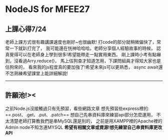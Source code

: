 # NodeJS for MFEE27 

## 上課心得7/24

老師上課方式很有趣講課速度也剛好~也很幽默!
打code的部分就稍微偏快了，常常一下就趴打完了，
我可能還在恍神哈哈哈，老師分享個人經驗故事的時候，
認真覺得可以在老師身上學到很多!希望能帶走一點實用東西。
剛上課時小考有點嚇到，沒看過Arry.reduce()，
馬上估狗查才知道怎用，下課問組員才得知大家也是估狗來的，
看來我的js程度真的要加強了!希望未來js可以更熟悉，
async await還不怎熟練希望課堂上能詳細解說!

***
## 許願池!><

之前Node.js沒接觸過只有先預習，看些網路文章
想先預習些express裡的:
==.post、.get、.put、.patch==
想自己先串資料庫來練習api部分怎麼運用，
不太清楚老師打算教我們是串MySQL還是別的，
之前是用XAMPP裡的Apache裡的Admin node不知怎連MYSQL
**希望有相關文章或資源!想先練習自己串資料庫更改API**




